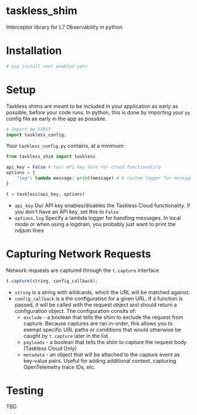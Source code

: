 # taskless_shim

Interceptor library for L7 Observability in python

# Installation

```bash
# pip install <not enabled yet>
```

# Setup

Taskless shims are meant to be included in your application as early as possible, before your code runs. In python, this is done by importing your `py` config file as early in the app as possible.

```python
# Import me FIRST
import taskless_config;
```

Your `taskless_config.py` contains, at a minimum:

```python
from taskless_shim import taskless

api_key = False # Your API key here for cloud functionality
options = {
    "log": lambda message: print(message) # A custom logger for messages
}

t = taskless(api_key, options)
```

- `api_key` Our API key enables/disables the Taskless Cloud functionality. If you don't have an API key, set this to `False`
- `options.log` Specify a lambda logger for handling messages. In local mode or when using a logdrain, you probably just want to print the ndjson lines

# Capturing Network Requests

Network requests are captured through the `t.capture` interface

```ts
t.capture(string, config_callback);
```

- `string` is a string with wildcards, which the URL will be matched against.
- `config_callback` is a the configuration for a given URL. If a function is passed, it will be called with the request object and should return a configuration object. The configuration consits of:
  - `exclude` - a boolean that tells the shim to exclude the request from capture. Because captures are ran in-order, this allows you to exempt specific URL paths or conditions that would otherwise be caught by `t.capture` later in the list.
  - `payloads` - a boolean that tells the shim to capture the request body (Taskless Cloud Only)
  - `metadata` - an object that will be attached to the capture event as key-value pairs. Useful for adding additional context, capturing OpenTelemetry trace IDs, etc.

# Testing

TBD
